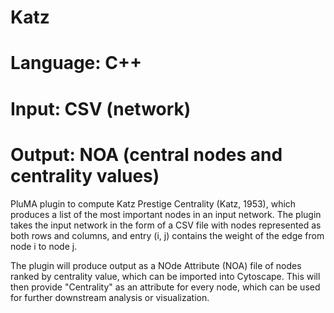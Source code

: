 # Katz
# Language: C++
# Input: CSV (network)
# Output: NOA (central nodes and centrality values)

PluMA plugin to compute Katz Prestige Centrality (Katz, 1953), which produces
a list of the most important nodes in an input network.  The plugin takes
the input network in the form of a CSV file with nodes represented as both rows
and columns, and entry (i, j) contains the weight of the edge from node i to node j.

The plugin will produce output as a NOde Attribute (NOA) file of nodes ranked
by centrality value, which can be imported into Cytoscape.  This will then
provide "Centrality" as an attribute for every node, which can be used for further
downstream analysis or visualization.
